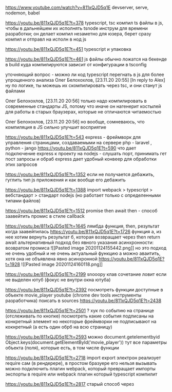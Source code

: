 https://www.youtube.com/watch?v=811xQJD5q1E
devserver, serve, nodemon, babel


https://youtu.be/811xQJD5q1E?t=378
typescript, 
tsc компил ts файлы в js, чтобы в дальнейшем их исполнять
tsnode инструм для времени разработки; он делает компил незаметно для юзера, берет сразу компил и отправл на исполн в нод js

https://youtu.be/811xQJD5q1E?t=451
typescript и упаковка

https://youtu.be/811xQJD5q1E?t=461
js файлы обычно ложатся на бекенде в build
куда компилируются зависит от конфигурации в tsconfig

уточняющий вопрос - можно ли код typescript перегнать в js для более упрощенного анализа
Олег Белохохлов, [23.11.20 20:55]
[In reply to Alex]
ну по логике, ты можешь их скомпилировать через tsc, и они станут js файлами

Олег Белохохлов, [23.11.20 20:56]
только надо компилировать в современные стандарты JS, потому что иначе он нагенерит костылей для работы в старых браузерах, которые не отличаются читаемостью

Олег Белохохлов, [23.11.20 20:56]
но вообще, сомневаюсь, что компиляция в JS сильно улучшит восприятие

https://youtu.be/811xQJD5q1E?t=543
express - фреймворк для управления страницами, создаваемыми на сервере 
php - laravel , python - jango
https://youtu.be/811xQJD5q1E?t=590 
что дает подключение express к проекту на nodejs - слушать порт, принимать гет пост запросы и обраб
express дает удобный конвеер для обработки этих запросов

https://youtu.be/811xQJD5q1E?t=1352
если не получается дебажить, гуглить тип js приложения и как вообще его дебажить

https://youtu.be/811xQJD5q1E?t=1388
import
webpack > typescript > вебстандарт > стандарт nodejs (но работает только с определенными типами файлов)

https://youtu.be/811xQJD5q1E?t=1512
promise then await
then - способ заавейтить промис в стиле callback

https://youtu.be/811xQJD5q1E?t=1645
лямбда функция, then, результат когда заавейтилась
https://youtu.be/811xQJD5q1E?t=1726
функция а, из нее хотим вернуть результат б, которая возвращает через then
return await
альтернативный подход без явного указания асинхронности: возвратом промиса
![[Pasted image 20201124155442.png]]
но это подход не очень удобный и не очень актуальный
функцию a можно аваитить, хотя она не объявлена явно асинхронной https://youtu.be/811xQJD5q1E?t=1928
![[Pasted image 20201124160118.png]]

https://youtu.be/811xQJD5q1E?t=2199
snooopy клав сочетание ловит если не выделен ютуб (фокус не внутри окна ютуба)

https://youtu.be/811xQJD5q1E?t=2392
посмотреть функции доступные в объекте movie_player youtube (chrome dev tools инструменты разработчика)
поисать в sources https://youtu.be/811xQJD5q1E?t=2438

https://youtu.be/811xQJD5q1E?t=2501
? хук по событию на странице (отслеживать по кнопке)
посмотреть какие события подписаны на конкретный элемент
но некоторые фреймворки не подписывают на кокнретный (а есть один обрб на всю страницу)

https://youtu.be/811xQJD5q1E?t=2593
можно document.getelementbyid
Object.keys(document.getElementById('movie_player'))
тут все параметры объекта (поля), которые есть, в том числе функции

https://youtu.be/811xQJD5q1E?t=2718
import export
электрон реализует require сам (в рендерере), в простом бразуере его нельзя вызывать
можно подключить плагин webpack, который превращает импорты экспорты  в require
или webpack плагин который typescript компилит

https://youtu.be/811xQJD5q1E?t=2817
старый способ через <script src...>
	потом появились бандлеры (webpack например) которые собирают их все в один скритп
реализация require самостоятельно: через js eval позволяющей выполнить произвольный код https://youtu.be/811xQJD5q1E?t=2865 (то есть можно просто сделать вебзапрос к API, скачать JS код текстом, а потом его от эвалить)
	потом в браузере добавили норм импорты экспорты, но это не совсем такой import export, как работает  в node js
	
	https://youtu.be/811xQJD5q1E?t=2944
	const {code} = data
	в этом случае мы делаем приравнивание по значениям переменных (которые совпадают по именам)
	можно переписать:
	const code
	code.a=  data.a
	code.b = data.b
	https://youtu.be/811xQJD5q1E?t=3047
	аналогично можно с массивами
	const test = ['asdf','cv']
	const [a,b] = test
	
	https://youtu.be/811xQJD5q1E?t=3063
	use strict
	
	https://youtu.be/811xQJD5q1E?t=3143
	Object.defineProperty
	
	https://youtu.be/811xQJD5q1E?t=3193
	d.ts файл с typescript и декларациями
	
	https://youtu.be/811xQJD5q1E?t=3297
	экпортирование объект
	классы в javascript - синтаксический сахар над прототипами
	фактически - если хочешь экспортировать класс, экспортируешь функцию, которая является конструктором прототипа
	#todo прототипы
	
	https://youtu.be/811xQJD5q1E?t=3419
	сборка пакета в dist [[шаблон с serve electron-webpack-quick-start]]
	можно посмотреть в консоле что происходит при нажатии dist например
	https://youtu.be/811xQJD5q1E?t=3503
	nsis электрон инсталлер
	#todo найти конфиг для электрон билдера, который мы создавали для Vue
	
	https://youtu.be/811xQJD5q1E?t=3534
	const webView = ref<WebviewTag | null> (null)
	чтобы не жаловался, что мы помещаем в экземлпря null